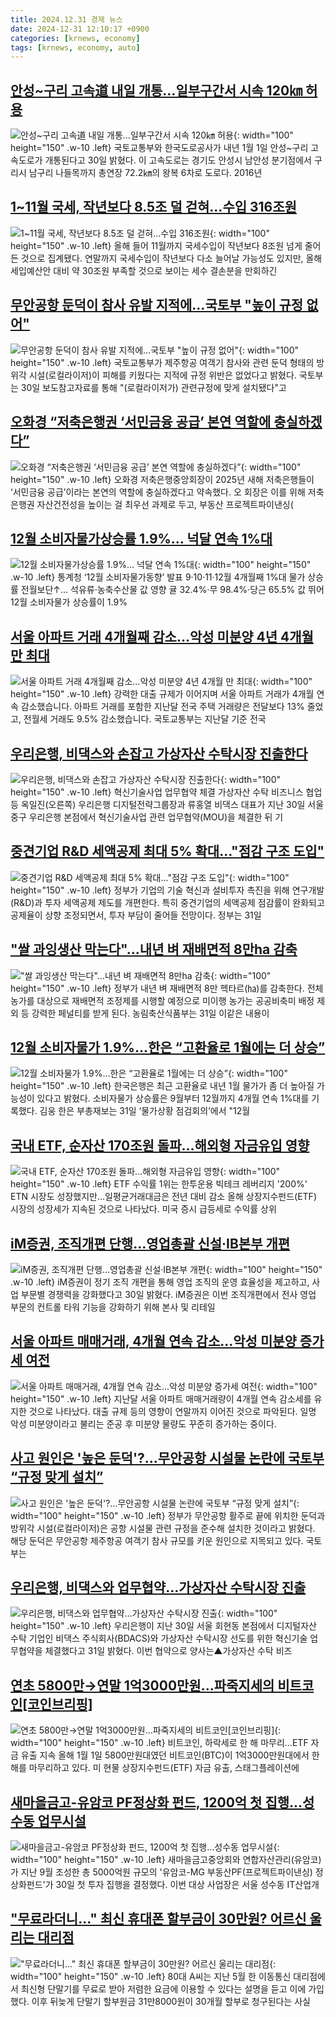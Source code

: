 ```yaml
---
title: 2024.12.31 경제 뉴스
date: 2024-12-31 12:10:17 +0900
categories: [krnews, economy]
tags: [krnews, economy, auto]
---
```

## [안성~구리 고속道 내일 개통…일부구간서 시속 120㎞ 허용](https://n.news.naver.com/mnews/article/011/0004433945)

![안성~구리 고속道 내일 개통…일부구간서 시속 120㎞ 허용](https://mimgnews.pstatic.net/image/origin/011/2024/12/30/4433945.jpg?type=nf220_150){: width="100" height="150" .w-10 .left}
국토교통부와 한국도로공사가 내년 1월 1일 안성~구리 고속도로가 개통된다고 30일 밝혔다. 이 고속도로는 경기도 안성시 남안성 분기점에서 구리시 남구리 나들목까지 총연장 72.2㎞의 왕복 6차로 도로다. 2016년

## [1~11월 국세, 작년보다 8.5조 덜 걷혀…수입 316조원](https://n.news.naver.com/mnews/article/119/0002909382)

![1~11월 국세, 작년보다 8.5조 덜 걷혀…수입 316조원](https://mimgnews.pstatic.net/image/origin/119/2024/12/31/2909382.jpg?type=nf220_150){: width="100" height="150" .w-10 .left}
올해 들어 11월까지 국세수입이 작년보다 8조원 넘게 줄어든 것으로 집계됐다. 연말까지 국세수입이 작년보다 다소 늘어날 가능성도 있지만, 올해 세입예산안 대비 약 30조원 부족할 것으로 보이는 세수 결손분을 만회하긴

## [무안공항 둔덕이 참사 유발 지적에…국토부 "높이 규정 없어"](https://n.news.naver.com/mnews/article/421/0007995205)

![무안공항 둔덕이 참사 유발 지적에…국토부 "높이 규정 없어"](https://mimgnews.pstatic.net/image/origin/421/2024/12/30/7995205.jpg?type=nf220_150){: width="100" height="150" .w-10 .left}
국토교통부가 제주항공 여객기 참사와 관련 둔덕 형태의 방위각 시설(로컬라이저)이 피해를 키웠다는 지적에 규정 위반은 없었다고 밝혔다. 국토부는 30일 보도참고자료를 통해 "(로컬라이저가) 관련규정에 맞게 설치됐다"고

## [오화경 “저축은행권 ‘서민금융 공급’ 본연 역할에 충실하겠다”](https://n.news.naver.com/mnews/article/018/0005916154)

![오화경 “저축은행권 ‘서민금융 공급’ 본연 역할에 충실하겠다”](https://mimgnews.pstatic.net/image/origin/018/2024/12/31/5916154.jpg?type=nf220_150){: width="100" height="150" .w-10 .left}
오화경 저축은행중앙회장이 2025년 새해 저축은행들이 ‘서민금융 공급’이라는 본연의 역할에 충실하겠다고 약속했다. 오 회장은 이를 위해 저축은행권 자산건전성을 높이는 걸 최우선 과제로 두고, 부동산 프로젝트파이낸싱(

## [12월 소비자물가상승률 1.9%… 넉달 연속 1%대](https://n.news.naver.com/mnews/article/366/0001043837)

![12월 소비자물가상승률 1.9%… 넉달 연속 1%대](https://mimgnews.pstatic.net/image/origin/366/2024/12/31/1043837.jpg?type=nf220_150){: width="100" height="150" .w-10 .left}
통계청 ‘12월 소비자물가동향’ 발표 9·10·11·12월 4개월째 1%대 물가 상승률 전월보단↑… 석유류·농축수산물 값 영향 귤 32.4%·무 98.4%·당근 65.5% 값 뛰어 12월 소비자물가 상승률이 1.9%

## [서울 아파트 거래 4개월째 감소…악성 미분양 4년 4개월 만 최대](https://n.news.naver.com/mnews/article/055/0001219594)

![서울 아파트 거래 4개월째 감소…악성 미분양 4년 4개월 만 최대](https://mimgnews.pstatic.net/image/origin/055/2024/12/31/1219594.jpg?type=nf220_150){: width="100" height="150" .w-10 .left}
강력한 대출 규제가 이어지며 서울 아파트 거래가 4개월 연속 감소했습니다. 아파트 거래를 포함한 지난달 전국 주택 거래량은 전달보다 13% 줄었고, 전월세 거래도 9.5% 감소했습니다. 국토교통부는 지난달 기준 전국

## [우리은행, 비댁스와 손잡고 가상자산 수탁시장 진출한다](https://n.news.naver.com/mnews/article/016/0002409634)

![우리은행, 비댁스와 손잡고 가상자산 수탁시장 진출한다](https://mimgnews.pstatic.net/image/origin/016/2024/12/31/2409634.jpg?type=nf220_150){: width="100" height="150" .w-10 .left}
혁신기술사업 업무협약 체결 가상자산 수탁 비즈니스 협업 등 옥일진(오른쪽) 우리은행 디지털전략그룹장과 류홍열 비댁스 대표가 지난 30일 서울 중구 우리은행 본점에서 혁신기술사업 관련 업무협약(MOU)을 체결한 뒤 기

## [중견기업 R&D 세액공제 최대 5% 확대…"점감 구조 도입"](https://n.news.naver.com/mnews/article/421/0007995630)

![중견기업 R&D 세액공제 최대 5% 확대…"점감 구조 도입"](https://mimgnews.pstatic.net/image/origin/421/2024/12/31/7995630.jpg?type=nf220_150){: width="100" height="150" .w-10 .left}
정부가 기업의 기술 혁신과 설비투자 촉진을 위해 연구개발(R&D)과 투자 세액공제 제도를 개편한다. 특히 중견기업의 세액공제 점감률이 완화되고 공제율이 상향 조정되면서, 투자 부담이 줄어들 전망이다. 정부는 31일

## ["쌀 과잉생산 막는다"…내년 벼 재배면적 8만ha 감축](https://n.news.naver.com/mnews/article/421/0007995629)

!["쌀 과잉생산 막는다"…내년 벼 재배면적 8만ha 감축](https://mimgnews.pstatic.net/image/origin/421/2024/12/31/7995629.jpg?type=nf220_150){: width="100" height="150" .w-10 .left}
정부가 내년 벼 재배면적 8만 헥타르(㏊)를 감축한다. 전체 농가를 대상으로 재배면적 조정제를 시행할 예정으로 미이행 농가는 공공비축미 배정 제외 등 강력한 페널티를 받게 된다. 농림축산식품부는 31일 이같은 내용이

## [12월 소비자물가 1.9%…한은 “고환율로 1월에는 더 상승”](https://n.news.naver.com/mnews/article/021/0002681194)

![12월 소비자물가 1.9%…한은 “고환율로 1월에는 더 상승”](https://mimgnews.pstatic.net/image/origin/021/2024/12/31/2681194.jpg?type=nf220_150){: width="100" height="150" .w-10 .left}
한국은행은 최근 고환율로 내년 1월 물가가 좀 더 높아질 가능성이 있다고 밝혔다. 소비자물가 상승률은 9월부터 12월까지 4개월 연속 1%대를 기록했다. 김웅 한은 부총재보는 31일 ‘물가상황 점검회의’에서 "12월

## [국내 ETF, 순자산 170조원 돌파…해외형 자금유입 영향](https://n.news.naver.com/mnews/article/029/0002926218)

![국내 ETF, 순자산 170조원 돌파…해외형 자금유입 영향](https://mimgnews.pstatic.net/image/origin/029/2024/12/30/2926218.jpg?type=nf220_150){: width="100" height="150" .w-10 .left}
ETF 수익률 1위는 한투운용 빅테크 레버리지 '200%' ETN 시장도 성장했지만…일평균거래대금은 전년 대비 감소 올해 상장지수펀드(ETF) 시장의 성장세가 지속된 것으로 나타났다. 미국 증시 급등세로 수익률 상위

## [iM증권, 조직개편 단행…영업총괄 신설·IB본부 개편](https://n.news.naver.com/mnews/article/243/0000070489)

![iM증권, 조직개편 단행…영업총괄 신설·IB본부 개편](https://mimgnews.pstatic.net/image/origin/243/2024/12/30/70489.jpg?type=nf220_150){: width="100" height="150" .w-10 .left}
iM증권이 정기 조직 개편을 통해 영업 조직의 운영 효율성을 제고하고, 사업 부문별 경쟁력을 강화했다고 30일 밝혔다. iM증권은 이번 조직개편에서 전사 영업 부문의 컨트롤 타워 기능을 강화하기 위해 본사 및 리테일

## [서울 아파트 매매거래, 4개월 연속 감소…악성 미분양 증가세 여전](https://n.news.naver.com/mnews/article/119/0002909289)

![서울 아파트 매매거래, 4개월 연속 감소…악성 미분양 증가세 여전](https://mimgnews.pstatic.net/image/origin/119/2024/12/31/2909289.jpg?type=nf220_150){: width="100" height="150" .w-10 .left}
지난달 서울 아파트 매매거래량이 4개월 연속 감소세를 유지한 것으로 나타났다. 대출 규제 등의 영향이 연말까지 이어진 것으로 파악된다. 일명 악성 미분양이라고 불리는 준공 후 미분양 물량도 꾸준히 증가하는 중이다.

## [사고 원인은 '높은 둔덕'?…무안공항 시설물 논란에 국토부 “규정 맞게 설치”](https://n.news.naver.com/mnews/article/011/0004434000)

![사고 원인은 '높은 둔덕'?…무안공항 시설물 논란에 국토부 “규정 맞게 설치”](https://mimgnews.pstatic.net/image/origin/011/2024/12/30/4434000.jpg?type=nf220_150){: width="100" height="150" .w-10 .left}
정부가 무안공항 활주로 끝에 위치한 둔덕과 방위각 시설(로컬라이저)은 공항 시설물 관련 규정을 준수해 설치한 것이라고 밝혔다. 해당 둔덕은 무안공항 제주항공 여객기 참사 규모를 키운 원인으로 지목되고 있다. 국토부는

## [우리은행, 비댁스와  업무협약…가상자산 수탁시장 진출](https://n.news.naver.com/mnews/article/243/0000070530)

![우리은행, 비댁스와  업무협약…가상자산 수탁시장 진출](https://mimgnews.pstatic.net/image/origin/243/2024/12/31/70530.jpg?type=nf220_150){: width="100" height="150" .w-10 .left}
우리은행이 지난 30일 서울 회현동 본점에서 디지털자산 수탁 기업인 비댁스 주식회사(BDACS)와 가상자산 수탁시장 선도를 위한 혁신기술 업무협약을 체결했다고 31일 밝혔다. 이번 협약으로 양사는▲가상자산 수탁 비즈

## [연초 5800만→연말 1억3000만원…파죽지세의 비트코인[코인브리핑]](https://n.news.naver.com/mnews/article/421/0007996063)

![연초 5800만→연말 1억3000만원…파죽지세의 비트코인[코인브리핑]](https://mimgnews.pstatic.net/image/origin/421/2024/12/31/7996063.jpg?type=nf220_150){: width="100" height="150" .w-10 .left}
비트코인, 하락세로 한 해 마무리…ETF 자금 유출 지속 올해 1월 1일 5800만원대였던 비트코인(BTC)이 1억3000만원대에서 한해를 마무리하고 있다. 미 현물 상장지수펀드(ETF) 자금 유출, 스태그플레이션에

## [새마을금고-유암코 PF정상화 펀드, 1200억 첫 집행…성수동 업무시설](https://n.news.naver.com/mnews/article/008/0005134888)

![새마을금고-유암코 PF정상화 펀드, 1200억 첫 집행…성수동 업무시설](https://mimgnews.pstatic.net/image/origin/008/2024/12/30/5134888.jpg?type=nf220_150){: width="100" height="150" .w-10 .left}
새마을금고중앙회와 연합자산관리(유암코)가 지난 9월 조성한 총 5000억원 규모의 '유암코-MG 부동산PF(프로젝트파이낸싱) 정상화펀드'가 30일 첫 투자 집행을 결정했다. 이번 대상 사업장은 서울 성수동 IT산업개

## ["무료라더니..." 최신 휴대폰 할부금이 30만원? 어르신 울리는 대리점](https://n.news.naver.com/mnews/article/014/0005289189)

!["무료라더니..." 최신 휴대폰 할부금이 30만원? 어르신 울리는 대리점](https://mimgnews.pstatic.net/image/origin/014/2024/12/31/5289189.jpg?type=nf220_150){: width="100" height="150" .w-10 .left}
80대 A씨는 지난 5월 한 이동통신 대리점에서 최신형 단말기를 무료로 받아 저렴한 요금에 이용할 수 있다는 설명을 듣고 이에 가입했다. 이후 뒤늦게 단말기 할부원금 31만8000원이 30개월 할부로 청구된다는 사실

